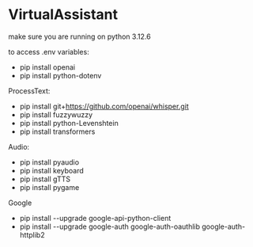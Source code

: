 # VirtualAssistant

make sure you are running on python 3.12.6

to access .env variables:

 - pip install openai
 - pip install python-dotenv

ProcessText:
 - pip install git+https://github.com/openai/whisper.git
 - pip install fuzzywuzzy
 - pip install python-Levenshtein
 - pip install transformers




Audio:
 - pip install pyaudio
 - pip install keyboard
 - pip install gTTS
 - pip install pygame

Google
 - pip install --upgrade google-api-python-client
 - pip install --upgrade google-auth google-auth-oauthlib google-auth-httplib2
